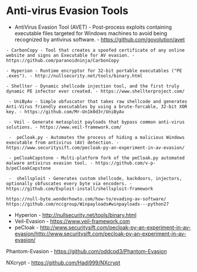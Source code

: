 # Anti-virus Evasion Tools
     
   - AntiVirus Evasion Tool (AVET) - Post-process exploits containing executable files targeted for Windows machines to avoid being recognized by antivirus software. - https://github.com/govolution/avet
   
    - CarbonCopy - Tool that creates a spoofed certificate of any online website and signs an Executable for AV evasion. - https://github.com/paranoidninja/CarbonCopy
    
    - Hyperion - Runtime encryptor for 32-bit portable executables ("PE .exes"). - http://nullsecurity.net/tools/binary.html
    
    - Shellter - Dynamic shellcode injection tool, and the first truly dynamic PE infector ever created. - https://www.shellterproject.com/
    
     - UniByAv - Simple obfuscator that takes raw shellcode and generates Anti-Virus friendly executables by using a brute-forcable, 32-bit XOR key. - https://github.com/Mr-Un1k0d3r/UniByAv
     
     - Veil - Generate metasploit payloads that bypass common anti-virus solutions. - https://www.veil-framework.com/
     
     -  peCloak.py - Automates the process of hiding a malicious Windows executable from antivirus (AV) detection. - https://www.securitysift.com/pecloak-py-an-experiment-in-av-evasion/
     
     - peCloakCapstone - Multi-platform fork of the peCloak.py automated malware antivirus evasion tool. - https://github.com/v-p-b/peCloakCapstone
     
     -  shellsploit - Generates custom shellcode, backdoors, injectors, optionally obfuscates every byte via encoders. -       https://github.com/Exploit-install/shellsploit-framework
    
    https://null-byte.wonderhowto.com/how-to/evading-av-software/
    https://github.com/nccgroup/Winpayloads#winpayloads---python27
   - Hyperion - http://nullsecurity.net/tools/binary.html
   - Veil-Evasion - https://www.veil-framework.com
   -  peCloak - http://www.securitysift.com/pecloak-py-an-experiment-in-av-evasion/http://www.securitysift.com/pecloak-py-an-experiment-in-av-evasion/
   
   Phantom-Evasion - https://github.com/oddcod3/Phantom-Evasion

NXcrypt - https://github.com/Hadi999/NXcrypt
